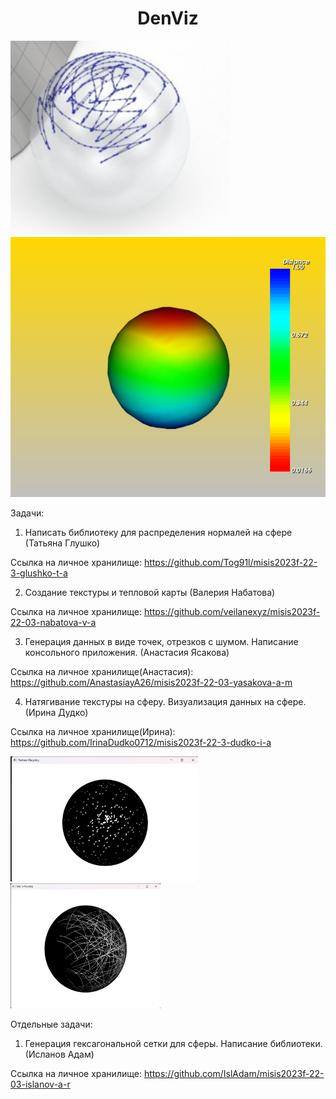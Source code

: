 <h1 align="center">DenViz</a></h1>

![Изначальная картинка](https://github.com/veilanexyz/pictures/blob/main/denviz.png)
![Тепловая карта пример](https://github.com/veilanexyz/pictures/blob/main/teplo.png)


Задачи:

1. Написать библиотеку для распределения нормалей на сфере (Татьяна Глушко)

Ссылка на личное хранилище: https://github.com/Tog91l/misis2023f-22-3-glushko-t-a

2. Создание текстуры и тепловой карты (Валерия Набатова)

Ссылка на личное хранилище: https://github.com/veilanexyz/misis2023f-22-03-nabatova-v-a

3. Генерация данных в виде точек, отрезков c шумом. Написание консольного приложения. (Анастасия Ясакова)

Ссылка на личное хранилище(Анастасия): https://github.com/AnastasiayA26/misis2023f-22-03-yasakova-a-m

4. Натягивание текстуры на сферу. Визуализация данных на сфере. (Ирина Дудко)

Ссылка на личное хранилище(Ирина): https://github.com/IrinaDudko0712/misis2023f-22-3-dudko-i-a

<img src="https://github.com/veilanexyz/pictures/blob/main/sphere.jpg" width="300" height="200">
<img src="https://github.com/veilanexyz/pictures/blob/main/sphere1.jpg" width="240" height="200">

Отдельные задачи:
1. Генерация гексагональной сетки для сферы. Написание библиотеки.(Исланов Адам)

Ссылка на личное хранилище: https://github.com/IslAdam/misis2023f-22-03-islanov-a-r
